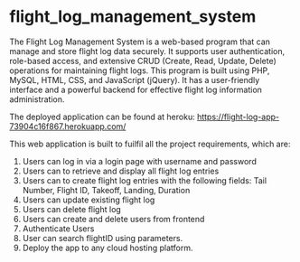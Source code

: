 # flight_log_management_system

The Flight Log Management System is a web-based program that can manage and store flight log data securely. It supports user authentication, role-based access, and extensive CRUD (Create, Read, Update, Delete) operations for maintaining flight logs. This program is built using PHP, MySQL, HTML, CSS, and JavaScript (jQuery). It has a user-friendly interface and a powerful backend for effective flight log information administration.

The deployed application can be found at heroku:
https://flight-log-app-73904c16f867.herokuapp.com/

This web application is built to fuilfil all the project requirements, which are:

1. Users can log in via a login page with username and password 
2. Users can to retrieve and display all flight log entries 
3. Users can to create flight log entries with the following fields: Tail Number, Flight ID, Takeoff, Landing, Duration 
4. Users can update existing flight log 
5. Users can delete flight log 
6. Users can create and delete users from frontend
7. Authenticate Users 
8. User can search flightID using parameters.
9. Deploy the app to any cloud hosting platform.



